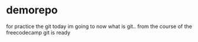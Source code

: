 # demorepo
for practice the git
today im going to now what is git..
from the course of the freecodecamp
git is ready